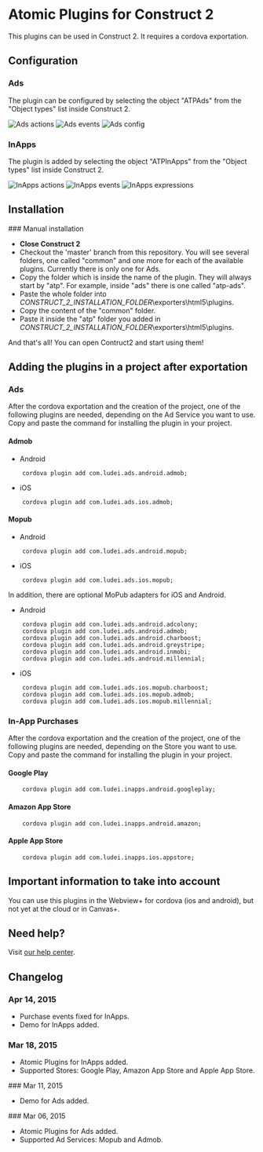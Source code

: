 Atomic Plugins for Construct 2
==================

This plugins can be used in Construct 2. It requires a cordova exportation. 

## Configuration

### Ads

The plugin can be configured by selecting the object "ATPAds" from the "Object types" list inside Construct 2.

![Ads actions](../images/ads-actions.png)
![Ads events](../images/ads-events.png)
![Ads config](../images/ads-config.png)

### InApps

The plugin is added by selecting the object "ATPInApps" from the "Object types" list inside Construct 2.

![InApps actions](../images/inapps-actions.png)
![InApps events](../images/inapps-events.png)
![InApps expressions](../images/inapps-expressions.png)

## Installation

### Manual installation

* **Close Construct 2**
* Checkout the 'master' branch from this repository. You will see several folders, one called "common" and one more for each of the available plugins. Currently there is only one for Ads. 
* Copy the folder which is inside the name of the plugin. They will always start by "atp". For example, inside "ads" there is one called "atp-ads". 
* Paste the whole folder into *_CONSTRUCT_2_INSTALLATION_FOLDER_*\exporters\html5\plugins.
* Copy the content of the "common" folder. 
* Paste it inside the "atp" folder you added in *_CONSTRUCT_2_INSTALLATION_FOLDER_*\exporters\html5\plugins.

And that's all! You can open Contruct2 and start using them! 

## Adding the plugins in a project after exportation 

### Ads 

After the cordova exportation and the creation of the project, one of the following plugins are needed, depending on the Ad Service you want to use. Copy and paste the command for installing the plugin in your project. 

#### Admob 

* Android
```
	cordova plugin add com.ludei.ads.android.admob;
```
* iOS
```
	cordova plugin add com.ludei.ads.ios.admob; 
```
#### Mopub
* Android
```
	cordova plugin add com.ludei.ads.android.mopub;
```
* iOS
```
	cordova plugin add com.ludei.ads.ios.mopub;
```
In addition, there are optional MoPub adapters for iOS and Android.

* Android
```
	cordova plugin add con.ludei.ads.android.adcolony;
	cordova plugin add con.ludei.ads.android.admob;
	cordova plugin add con.ludei.ads.android.charboost;
	cordova plugin add con.ludei.ads.android.greystripe;
	cordova plugin add con.ludei.ads.android.inmobi;
	cordova plugin add con.ludei.ads.android.millennial;
```
* iOS 
```
	cordova plugin add com.ludei.ads.ios.mopub.charboost;
	cordova plugin add com.ludei.ads.ios.mopub.admob;
	cordova plugin add com.ludei.ads.ios.mopub.millennial;
```

### In-App Purchases

After the cordova exportation and the creation of the project, one of the following plugins are needed, depending on the Store you want to use. Copy and paste the command for installing the plugin in your project. 

#### Google Play 
```
	cordova plugin add com.ludei.inapps.android.googleplay;
```
#### Amazon App Store 
```
	cordova plugin add con.ludei.inapps.android.amazon;
```
#### Apple App Store
```
	cordova plugin add com.ludei.inapps.ios.appstore;
```
## Important information to take into account 

You can use this plugins in the Webview+ for cordova (ios and android), but not yet at the cloud or in Canvas+. 

## Need help?

Visit [our help center](https://support.ludei.com).

## Changelog

### Apr 14, 2015
* Purchase events fixed for InApps.
* Demo for InApps added. 

### Mar 18, 2015
* Atomic Plugins for InApps added. 
* Supported Stores: Google Play, Amazon App Store and Apple App Store.

### Mar 11, 2015
* Demo for Ads added. 

### Mar 06, 2015
* Atomic Plugins for Ads added. 
* Supported Ad Services: Mopub and Admob. 

